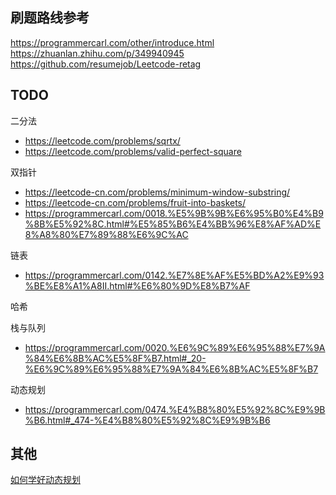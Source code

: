 ## 刷题路线参考
https://programmercarl.com/other/introduce.html
https://zhuanlan.zhihu.com/p/349940945
https://github.com/resumejob/Leetcode-retag

## TODO
二分法  
- https://leetcode.com/problems/sqrtx/
- https://leetcode.com/problems/valid-perfect-square
  
双指针  
- https://leetcode-cn.com/problems/minimum-window-substring/
- https://leetcode-cn.com/problems/fruit-into-baskets/
- https://programmercarl.com/0018.%E5%9B%9B%E6%95%B0%E4%B9%8B%E5%92%8C.html#%E5%85%B6%E4%BB%96%E8%AF%AD%E8%A8%80%E7%89%88%E6%9C%AC

链表  
- https://programmercarl.com/0142.%E7%8E%AF%E5%BD%A2%E9%93%BE%E8%A1%A8II.html#%E6%80%9D%E8%B7%AF

哈希  


栈与队列  
- https://programmercarl.com/0020.%E6%9C%89%E6%95%88%E7%9A%84%E6%8B%AC%E5%8F%B7.html#_20-%E6%9C%89%E6%95%88%E7%9A%84%E6%8B%AC%E5%8F%B7

动态规划
- https://programmercarl.com/0474.%E4%B8%80%E5%92%8C%E9%9B%B6.html#_474-%E4%B8%80%E5%92%8C%E9%9B%B6

## 其他
[如何学好动态规划](https://zhuanlan.zhihu.com/p/78220312)